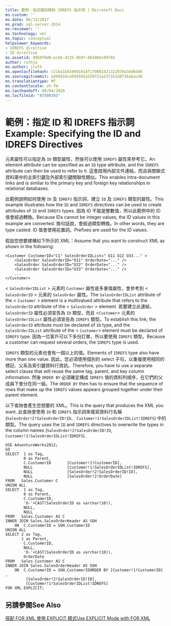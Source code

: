 ```yaml
---
title: 範例：指定識別碼和 IDREFS 指示詞 | Microsoft Docs
ms.custom: ''
ms.date: 06/13/2017
ms.prod: sql-server-2014
ms.reviewer: ''
ms.technology: xml
ms.topic: conceptual
helpviewer_keywords:
- IDREFS directive
- ID directive
ms.assetid: 99b9f0d8-ecbb-4225-859f-881066c09785
author: rothja
ms.author: jroth
ms.openlocfilehash: c21ba1bd19691014f179801421322970a3dd6dd6
ms.sourcegitcommit: ad4d92dce894592a259721a1571b1d8736abacdb
ms.translationtype: MT
ms.contentlocale: zh-TW
ms.lasthandoff: 08/04/2020
ms.locfileid: "87599393"
---
```

# <a name="example-specifying-the-id-and-idrefs-directives"></a><span data-ttu-id="57821-102">範例：指定 ID 和 IDREFS 指示詞</span><span class="sxs-lookup"><span data-stu-id="57821-102">Example: Specifying the ID and IDREFS Directives</span></span>
  <span data-ttu-id="57821-103">元素屬性可以指定為 `ID` 類型屬性，然後可以使用 `IDREFS` 屬性來參考它。</span><span class="sxs-lookup"><span data-stu-id="57821-103">An element attribute can be specified as an `ID` type attribute, and the `IDREFS` attribute can then be used to refer to it.</span></span> <span data-ttu-id="57821-104">這會啟用內部文件連結，而且與關聯式資料庫中的主索引鍵及外部索引鍵關聯性類似。</span><span class="sxs-lookup"><span data-stu-id="57821-104">This enables intra-document links and is similar to the primary key and foreign key relationships in relational databases.</span></span>  
  
 <span data-ttu-id="57821-105">此範例說明如何使用 `ID` 及 `IDREFS` 指示詞，建立 `ID` 及 `IDREFS` 類型的屬性。</span><span class="sxs-lookup"><span data-stu-id="57821-105">This example illustrates how the `ID` and `IDREFS` directives can be used to create attributes of `ID` and `IDREFS` types.</span></span> <span data-ttu-id="57821-106">因為 ID 不能是整數值，所以此範例中的 ID 值會經過轉換。</span><span class="sxs-lookup"><span data-stu-id="57821-106">Because IDs cannot be integer values, the ID values in this example are converted.</span></span> <span data-ttu-id="57821-107">換句話說，會經過類型轉換。</span><span class="sxs-lookup"><span data-stu-id="57821-107">In other words, they are type casted.</span></span> <span data-ttu-id="57821-108">ID 值會使用前置詞。</span><span class="sxs-lookup"><span data-stu-id="57821-108">Prefixes are used for the ID values.</span></span>  
  
 <span data-ttu-id="57821-109">假設您想要建構如下所示的 XML：</span><span class="sxs-lookup"><span data-stu-id="57821-109">Assume that you want to construct XML as shown in the following:</span></span>  
  
```  
<Customer CustomerID="C1" SalesOrderIDList=" O11 O22 O33..." >  
    <SalesOrder SalesOrderID="O11" OrderDate="..." />  
    <SalesOrder SalesOrderID="O22" OrderDate="..." />  
    <SalesOrder SalesOrderID="O33" OrderDate="..." />  
    ...  
</Customer>  
```  
  
 <span data-ttu-id="57821-110">< `SalesOrderIDList` > 元素的 `Customer` 屬性是多重值屬性，會參考到 < `SalesOrderID` > 元素的 `SalesOrder` 屬性。</span><span class="sxs-lookup"><span data-stu-id="57821-110">The `SalesOrderIDList` attribute of the < `Customer` > element is a multivalued attribute that refers to the `SalesOrderID` attribute of the < `SalesOrder` > element.</span></span> <span data-ttu-id="57821-111">若要建立此連結，`SalesOrderID` 屬性必須宣告為 `ID` 類型，而且 <`Customer`> 元素的 `SalesOrderIDList` 屬性必須宣告為 `IDREFS` 類型。</span><span class="sxs-lookup"><span data-stu-id="57821-111">To establish this link, the `SalesOrderID` attribute must be declared of `ID` type, and the `SalesOrderIDList` attribute of the < `Customer`> element must be declared of `IDREFS` type.</span></span> <span data-ttu-id="57821-112">因為一位客戶可以下多份訂單，所以要使用 `IDREFS` 類型。</span><span class="sxs-lookup"><span data-stu-id="57821-112">Because a customer can request several orders, the `IDREFS` type is used.</span></span>  
  
 <span data-ttu-id="57821-113">`IDREFS` 類型的元素也會有一個以上的值。</span><span class="sxs-lookup"><span data-stu-id="57821-113">Elements of `IDREFS` type also have more than one value.</span></span> <span data-ttu-id="57821-114">因此，您必須使用個別的 select 子句，以重複使用相同的標記、父系及索引鍵資料行資訊。</span><span class="sxs-lookup"><span data-stu-id="57821-114">Therefore, you have to use a separate select clause that will reuse the same tag, parent, and key column information.</span></span> <span data-ttu-id="57821-115">然後 `ORDER BY` 必須確定構成 `IDREFS` 值的資料列順序，在它們的父成員下會分在同一組。</span><span class="sxs-lookup"><span data-stu-id="57821-115">The `ORDER BY` then has to ensure that the sequence of rows that make up the `IDREFS` values appears grouped together under their parent element.</span></span>  
  
 <span data-ttu-id="57821-116">以下查詢會產生您想要的 XML。</span><span class="sxs-lookup"><span data-stu-id="57821-116">This is the query that produces the XML you want.</span></span> <span data-ttu-id="57821-117">此查詢會使用 `ID` 和 `IDREFS` 指示詞來複寫資料行名稱 (`SalesOrder!2!SalesOrderID!ID`、 `Customer!1!SalesOrderIDList!IDREFS`) 中的類型。</span><span class="sxs-lookup"><span data-stu-id="57821-117">The query uses the `ID` and `IDREFS` directives to overwrite the types in the column names (`SalesOrder!2!SalesOrderID!ID`, `Customer!1!SalesOrderIDList!IDREFS`).</span></span>  
  
```  
USE AdventureWorks2012;  
GO  
SELECT  1 as Tag,  
        0 as Parent,  
        C.CustomerID       [Customer!1!CustomerID],  
        NULL               [Customer!1!SalesOrderIDList!IDREFS],  
        NULL               [SalesOrder!2!SalesOrderID!ID],  
        NULL               [SalesOrder!2!OrderDate]  
FROM   Sales.Customer C   
UNION ALL   
SELECT  1 as Tag,  
        0 as Parent,  
        C.CustomerID,  
        'O-'+CAST(SalesOrderID as varchar(10)),   
        NULL,  
        NULL  
FROM   Sales.Customer AS C  
INNER JOIN Sales.SalesOrderHeader AS SOH  
    ON  C.CustomerID = SOH.CustomerID  
UNION ALL  
SELECT 2 as Tag,  
       1 as Parent,  
        C.CustomerID,  
        NULL,  
        'O-'+CAST(SalesOrderID as varchar(10)),  
        OrderDate  
FROM   Sales.Customer AS C  
INNER JOIN Sales.SalesOrderHeader AS SOH  
    ON  C.CustomerID = SOH.CustomerIDORDER BY [Customer!1!CustomerID] ,  
         [SalesOrder!2!SalesOrderID!ID],  
         [Customer!1!SalesOrderIDList!IDREFS]  
FOR XML EXPLICIT;  
```  
  
## <a name="see-also"></a><span data-ttu-id="57821-118">另請參閱</span><span class="sxs-lookup"><span data-stu-id="57821-118">See Also</span></span>  
 [<span data-ttu-id="57821-119">搭配 FOR XML 使用 EXPLICIT 模式</span><span class="sxs-lookup"><span data-stu-id="57821-119">Use EXPLICIT Mode with FOR XML</span></span>](use-explicit-mode-with-for-xml.md)  
  
  
